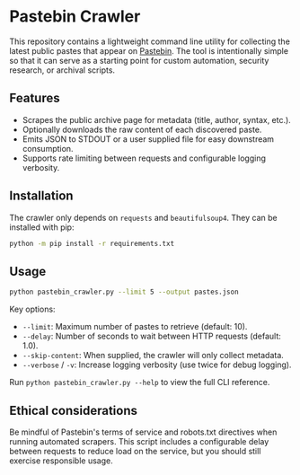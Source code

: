 # Pastebin Crawler

This repository contains a lightweight command line utility for collecting the
latest public pastes that appear on [Pastebin](https://pastebin.com/archive).
The tool is intentionally simple so that it can serve as a starting point for
custom automation, security research, or archival scripts.

## Features

* Scrapes the public archive page for metadata (title, author, syntax, etc.).
* Optionally downloads the raw content of each discovered paste.
* Emits JSON to STDOUT or a user supplied file for easy downstream
  consumption.
* Supports rate limiting between requests and configurable logging verbosity.

## Installation

The crawler only depends on `requests` and `beautifulsoup4`.  They can be
installed with pip:

```bash
python -m pip install -r requirements.txt
```

## Usage

```bash
python pastebin_crawler.py --limit 5 --output pastes.json
```

Key options:

* `--limit`: Maximum number of pastes to retrieve (default: 10).
* `--delay`: Number of seconds to wait between HTTP requests (default: 1.0).
* `--skip-content`: When supplied, the crawler will only collect metadata.
* `--verbose` / `-v`: Increase logging verbosity (use twice for debug logging).

Run `python pastebin_crawler.py --help` to view the full CLI reference.

## Ethical considerations

Be mindful of Pastebin's terms of service and robots.txt directives when
running automated scrapers.  This script includes a configurable delay between
requests to reduce load on the service, but you should still exercise
responsible usage.
